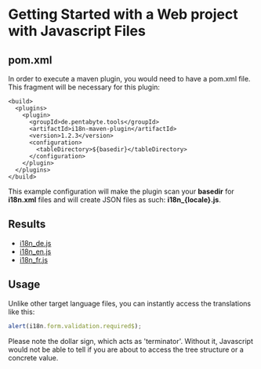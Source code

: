 # Getting Started with a Web project with Javascript Files

## pom.xml

In order to execute a maven plugin, you would need to have a pom.xml file. This fragment will be necessary for this plugin:

```
<build>
  <plugins>
    <plugin>
      <groupId>de.pentabyte.tools</groupId>
      <artifactId>i18n-maven-plugin</artifactId>
      <version>1.2.3</version>
      <configuration>
        <tableDirectory>${basedir}</tableDirectory>
      </configuration>
    </plugin>
  </plugins>
</build>
```

This example configuration will make the plugin scan your **basedir** for **i18n.xml** files and will create JSON files as such: **i18n_{locale}.js**.

## Results

- [i18n_de.js](../src/test/resources/i18n_de.js)
- [i18n_en.js](../src/test/resources/i18n_en.js)
- [i18n_fr.js](../src/test/resources/i18n_fr.js)

## Usage

Unlike other target language files, you can instantly access the translations like this:

```javascript
alert(i18n.form.validation.required$);
```

Please note the dollar sign, which acts as 'terminator'. Without it, Javascript would not be able to tell if you are about to access the tree structure or a concrete value. 